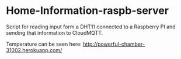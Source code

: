# Home-Information-raspb-server

Script for reading input form a DHT11 connected to a Raspberry PI and sending that information to CloudMQTT. 

Temperature can be seen here: http://powerful-chamber-31002.herokuapp.com/
